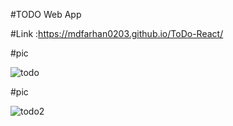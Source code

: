 #TODO Web App

#Link :https://mdfarhan0203.github.io/ToDo-React/


#pic



![todo](https://user-images.githubusercontent.com/50393822/227808811-2e376a16-19ff-469f-aede-92a271c5bbd6.jpg)

#pic



![todo2](https://user-images.githubusercontent.com/50393822/227808823-a0070eb7-b56f-4a76-9a62-5f7d3e8ffa3b.jpg)

